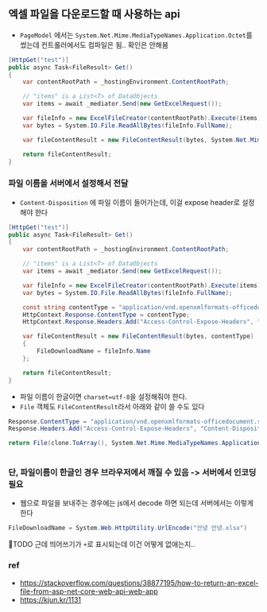 ## 엑셀 파일을 다운로드할 때 사용하는 api 
- `PageModel` 에서는 `System.Net.Mime.MediaTypeNames.Application.Octet`를 썼는데 컨트롤러에서도 컴파일은 됨.. 확인은 안해봄
```cs
[HttpGet("test")]
public async Task<FileResult> Get()
{
    var contentRootPath = _hostingEnvironment.ContentRootPath;

    // "items" is a List<T> of DataObjects
    var items = await _mediator.Send(new GetExcelRequest());

    var fileInfo = new ExcelFileCreator(contentRootPath).Execute(items);
    var bytes = System.IO.File.ReadAllBytes(fileInfo.FullName);

    var fileContentResult = new FileContentResult(bytes, System.Net.Mime.MediaTypeNames.Application.Octet);

    return fileContentResult;
}
```
### 파일 이름을 서버에서 설정해서 전달
- `Content-Disposition` 에 파일 이름이 들어가는데, 이걸 expose header로 설정해야 한다

```cs
[HttpGet("test")]
public async Task<FileResult> Get()
{
    var contentRootPath = _hostingEnvironment.ContentRootPath;

    // "items" is a List<T> of DataObjects
    var items = await _mediator.Send(new GetExcelRequest());

    var fileInfo = new ExcelFileCreator(contentRootPath).Execute(items);
    var bytes = System.IO.File.ReadAllBytes(fileInfo.FullName);

    const string contentType = "application/vnd.openxmlformats-officedocument.spreadsheetml.sheet";
    HttpContext.Response.ContentType = contentType;
    HttpContext.Response.Headers.Add("Access-Control-Expose-Headers", "Content-Disposition");

    var fileContentResult = new FileContentResult(bytes, contentType)
    {
        FileDownloadName = fileInfo.Name
    };

    return fileContentResult;
}
```

- 파일 이름이 한글이면 `charset=utf-8`을 설정해줘야 한다.
- `File` 객체도 `FileContentResult`라서 아래와 같이 쓸 수도 있다
```cs
Response.ContentType = "application/vnd.openxmlformats-officedocument.spreadsheetml.sheet; charset=utf-8";
Response.Headers.Add("Access-Control-Expose-Headers", "Content-Disposition");

return File(clone.ToArray(), System.Net.Mime.MediaTypeNames.Application.Octet, "한글파일제목.xlsx");
            
```

### 단, 파일이름이 한글인 경우 브라우저에서 깨질 수 있음 -> 서버에서 인코딩 필요
- 웹으로 파일을 보내주는 경우에는 js에서 decode 하면 되는데 서버에서는 이렇게 한다  
```cs
FileDownloadName = System.Web.HttpUtility.UrlEncode("안녕 안녕.xlsx")
```
🧐TODO 근데 띄어쓰기가 `+`로 표시되는데 이건 어떻게 없애는지..

### ref
- https://stackoverflow.com/questions/38877195/how-to-return-an-excel-file-from-asp-net-core-web-api-web-app
- https://kjun.kr/1131